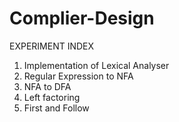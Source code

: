 # Complier-Design

EXPERIMENT INDEX 
1. Implementation of Lexical Analyser
2. Regular Expression to NFA
3. NFA to DFA
4. Left factoring 
5. First and Follow
